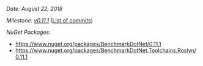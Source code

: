 _Date: August 22, 2018_

_Milestone: [v0.11.1](https://github.com/PerfDotNet/BenchmarkDotNet/issues?q=milestone%3Av0.11.1)_
([List of commits](https://github.com/dotnet/BenchmarkDotNet/compare/v0.11.0...v0.11.1))

_NuGet Packages:_
* https://www.nuget.org/packages/BenchmarkDotNet/0.11.1
* https://www.nuget.org/packages/BenchmarkDotNet.Toolchains.Roslyn/0.11.1